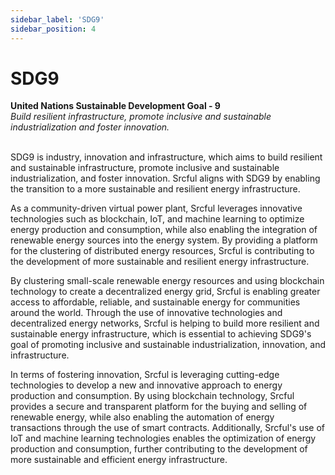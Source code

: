 ```yaml
---
sidebar_label: 'SDG9'
sidebar_position: 4
---
```


# SDG9 

<div class="alert alert--primary" role="alert">
<b>United Nations Sustainable Development Goal - 9</b><br />
<i>Build resilient infrastructure, promote inclusive and sustainable industrialization and foster innovation.</i>
</div><br />

SDG9 is industry, innovation and infrastructure, which aims to build resilient and sustainable infrastructure, promote inclusive and sustainable industrialization, and foster innovation. Srcful aligns with SDG9 by enabling the transition to a more sustainable and resilient energy infrastructure.

As a community-driven virtual power plant, Srcful leverages innovative technologies such as blockchain, IoT, and machine learning to optimize energy production and consumption, while also enabling the integration of renewable energy sources into the energy system. By providing a platform for the clustering of distributed energy resources, Srcful is contributing to the development of more sustainable and resilient energy infrastructure.

By clustering small-scale renewable energy resources and using blockchain technology to create a decentralized energy grid, Srcful is enabling greater access to affordable, reliable, and sustainable energy for communities around the world. Through the use of innovative technologies and decentralized energy networks, Srcful is helping to build more resilient and sustainable energy infrastructure, which is essential to achieving SDG9's goal of promoting inclusive and sustainable industrialization, innovation, and infrastructure.

In terms of fostering innovation, Srcful is leveraging cutting-edge technologies to develop a new and innovative approach to energy production and consumption. By using blockchain technology, Srcful provides a secure and transparent platform for the buying and selling of renewable energy, while also enabling the automation of energy transactions through the use of smart contracts. Additionally, Srcful's use of IoT and machine learning technologies enables the optimization of energy production and consumption, further contributing to the development of more sustainable and efficient energy infrastructure.